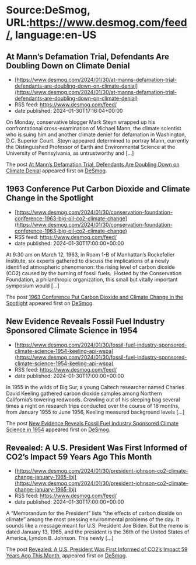 # Source:DeSmog, URL:https://www.desmog.com/feed/, language:en-US

## At Mann’s Defamation Trial, Defendants Are Doubling Down on Climate Denial
 - [https://www.desmog.com/2024/01/30/at-manns-defamation-trial-defendants-are-doubling-down-on-climate-denial](https://www.desmog.com/2024/01/30/at-manns-defamation-trial-defendants-are-doubling-down-on-climate-denial)
 - RSS feed: https://www.desmog.com/feed/
 - date published: 2024-01-30T17:16:04+00:00

<p>On Monday, conservative blogger Mark Steyn wrapped up his confrontational cross-examination of Michael Mann, the climate scientist who is suing him and another climate denier for defamation in Washington, D.C. Superior Court.&#160; Steyn appeared determined to portray Mann, currently the Distinguished Professor of Earth and Environmental Science at the University of Pennsylvania, as untrustworthy and [&#8230;]</p>
<p>The post <a href="https://www.desmog.com/2024/01/30/at-manns-defamation-trial-defendants-are-doubling-down-on-climate-denial/">At Mann’s Defamation Trial, Defendants Are Doubling Down on Climate Denial</a> appeared first on <a href="https://www.desmog.com">DeSmog</a>.</p>

## 1963 Conference Put Carbon Dioxide and Climate Change in the Spotlight
 - [https://www.desmog.com/2024/01/30/conservation-foundation-conference-1963-big-oil-co2-climate-change](https://www.desmog.com/2024/01/30/conservation-foundation-conference-1963-big-oil-co2-climate-change)
 - RSS feed: https://www.desmog.com/feed/
 - date published: 2024-01-30T17:00:00+00:00

<p>At 9:30 am on March 12, 1963, in Room 1-B of Manhattan’s&#160;Rockefeller Institute, six experts gathered to discuss the implications of a newly identified atmospheric phenomenon: the rising level of carbon dioxide (CO2) caused by the burning of fossil fuels.&#160; Hosted by the Conservation Foundation, a philanthropic organization, this small but vitally important symposium would [&#8230;]</p>
<p>The post <a href="https://www.desmog.com/2024/01/30/conservation-foundation-conference-1963-big-oil-co2-climate-change/">1963 Conference Put Carbon Dioxide and Climate Change in the Spotlight</a> appeared first on <a href="https://www.desmog.com">DeSmog</a>.</p>

## New Evidence Reveals Fossil Fuel Industry Sponsored Climate Science in 1954
 - [https://www.desmog.com/2024/01/30/fossil-fuel-industry-sponsored-climate-science-1954-keeling-api-wspa](https://www.desmog.com/2024/01/30/fossil-fuel-industry-sponsored-climate-science-1954-keeling-api-wspa)
 - RSS feed: https://www.desmog.com/feed/
 - date published: 2024-01-30T17:00:00+00:00

<p>In 1955 in the wilds of Big Sur, a young Caltech researcher named Charles David Keeling gathered carbon dioxide samples among Northern California’s towering redwoods. Crawling out of his sleeping bag several times a night on research trips conducted over the course of 18 months, from January 1955 to June 1956, Keeling measured background levels [&#8230;]</p>
<p>The post <a href="https://www.desmog.com/2024/01/30/fossil-fuel-industry-sponsored-climate-science-1954-keeling-api-wspa/">New Evidence Reveals Fossil Fuel Industry Sponsored Climate Science in 1954</a> appeared first on <a href="https://www.desmog.com">DeSmog</a>.</p>

## Revealed: A U.S. President Was First Informed of CO2’s Impact 59 Years Ago This Month
 - [https://www.desmog.com/2024/01/30/president-johnson-co2-climate-change-january-1965-lbj](https://www.desmog.com/2024/01/30/president-johnson-co2-climate-change-january-1965-lbj)
 - RSS feed: https://www.desmog.com/feed/
 - date published: 2024-01-30T17:00:00+00:00

<p>A&#160;“Memorandum for the President” lists “the effects of carbon dioxide on climate”&#160;among the most pressing environmental problems of the day. It sounds like a message meant for U.S. President Joe Biden. But the memo is dated January 13, 1965, and the president is the 36th&#160;of the United States of America, Lyndon B. Johnson. This newly [&#8230;]</p>
<p>The post <a href="https://www.desmog.com/2024/01/30/president-johnson-co2-climate-change-january-1965-lbj/">Revealed: A U.S. President Was First Informed of CO2’s Impact 59 Years Ago This Month </a> appeared first on <a href="https://www.desmog.com">DeSmog</a>.</p>

